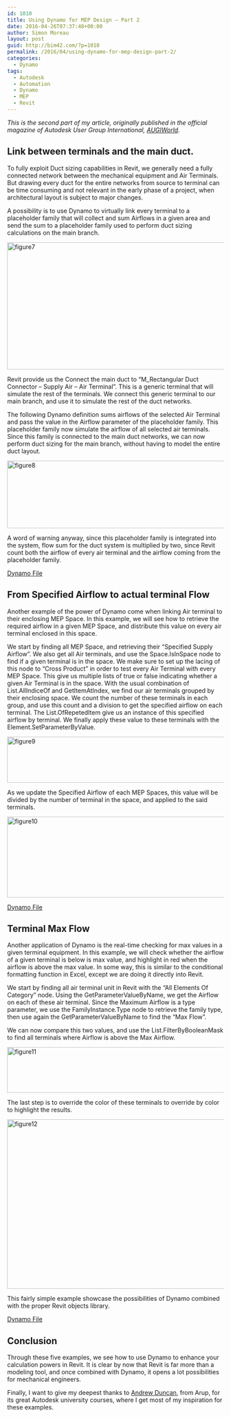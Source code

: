 ```yaml
---
id: 1010
title: Using Dynamo for MEP Design – Part 2
date: 2016-04-26T07:37:48+00:00
author: Simon Moreau
layout: post
guid: http://bim42.com/?p=1010
permalink: /2016/04/using-dynamo-for-mep-design-part-2/
categories:
  - Dynamo
tags:
  - Autodesk
  - Automation
  - Dynamo
  - MEP
  - Revit
---
```

_This is the second part of my article, originally published in the official magazine of Autodesk User Group International, [AUGIWorld](https://www.augi.com/augiworld)._

## Link between terminals and the main duct.

To fully exploit Duct sizing capabilities in Revit, we generally need a fully connected network between the mechanical equipment and Air Terminals. But drawing every duct for the entire networks from source to terminal can be time consuming and not relevant in the early phase of a project, when architectural layout is subject to major changes.

A possibility is to use Dynamo to virtually link every terminal to a placeholder family that will collect and sum Airflows in a given area and send the sum to a placeholder family used to perform duct sizing calculations on the main branch.

<a href="http://bim42.com/wp-content/uploads/2016/04/figure7.png" rel="attachment wp-att-1001"><img class="aligncenter size-large wp-image-1001" src="http://bim42.com/wp-content/uploads/2016/04/figure7-1024x519.png" alt="figure7" width="584" height="296" srcset="https://bim42.com/wp-content/uploads/2016/04/figure7.png 1024w, https://bim42.com/wp-content/uploads/2016/04/figure7-300x152.png 300w, https://bim42.com/wp-content/uploads/2016/04/figure7-768x389.png 768w, https://bim42.com/wp-content/uploads/2016/04/figure7-500x253.png 500w" sizes="(max-width: 584px) 100vw, 584px" /></a>

Revit provide us the Connect the main duct to &#8220;M_Rectangular Duct Connector &#8211; Supply Air &#8211; Air Terminal&#8221;. This is a generic terminal that will simulate the rest of the terminals. We connect this generic terminal to our main branch, and use it to simulate the rest of the duct networks.

The following Dynamo definition sums airflows of the selected Air Terminal and pass the value in the Airflow parameter of the placeholder family. This placeholder family now simulate the airflow of all selected air terminals. Since this family is connected to the main duct networks, we can now perform duct sizing for the main branch, without having to model the entire duct layout.

<a href="http://bim42.com/wp-content/uploads/2016/04/figure8.png" rel="attachment wp-att-1002"><img class="aligncenter size-large wp-image-1002" src="http://bim42.com/wp-content/uploads/2016/04/figure8-1024x276.png" alt="figure8" width="584" height="157" srcset="https://bim42.com/wp-content/uploads/2016/04/figure8-1024x276.png 1024w, https://bim42.com/wp-content/uploads/2016/04/figure8-300x81.png 300w, https://bim42.com/wp-content/uploads/2016/04/figure8-768x207.png 768w, https://bim42.com/wp-content/uploads/2016/04/figure8-500x135.png 500w, https://bim42.com/wp-content/uploads/2016/04/figure8.png 1240w" sizes="(max-width: 584px) 100vw, 584px" /></a>

A word of warning anyway, since this placeholder family is integrated into the system, flow sum for the duct system is multiplied by two, since Revit count both the airflow of every air terminal and the airflow coming from the placeholder family.

[Dynamo File](https://drive.google.com/open?id=0B_fvbfIWQ5JJdHBST0ZHc05ZelU)

## From Specified Airflow to actual terminal Flow

Another example of the power of Dynamo come when linking Air terminal to their enclosing MEP Space. In this example, we will see how to retrieve the required airflow in a given MEP Space, and distribute this value on every air terminal enclosed in this space.

We start by finding all MEP Space, and retrieving their &#8220;Specified Supply Airflow&#8221;. We also get all Air terminals, and use the Space.IsInSpace node to find if a given terminal is in the space. We make sure to set up the lacing of this node to &#8220;Cross Product&#8221; in order to test every Air Terminal with every MEP Space. This give us multiple lists of true or false indicating whether a given Air Terminal is in the space. With the usual combination of List.AllIndiceOf and GetItemAtIndex, we find our air terminals grouped by their enclosing space. We count the number of these terminals in each group, and use this count and a division to get the specified airflow on each terminal. The List.OfRepetedItem give us an instance of this specified airflow by terminal. We finally apply these value to these terminals with the Element.SetParameterByValue.

<a href="http://bim42.com/wp-content/uploads/2016/04/figure9.png" rel="attachment wp-att-1003"><img class="aligncenter size-large wp-image-1003" src="http://bim42.com/wp-content/uploads/2016/04/figure9-1024x188.png" alt="figure9" width="584" height="107" srcset="https://bim42.com/wp-content/uploads/2016/04/figure9-1024x188.png 1024w, https://bim42.com/wp-content/uploads/2016/04/figure9-300x55.png 300w, https://bim42.com/wp-content/uploads/2016/04/figure9-768x141.png 768w, https://bim42.com/wp-content/uploads/2016/04/figure9-500x92.png 500w" sizes="(max-width: 584px) 100vw, 584px" /></a>

As we update the Specified Airflow of each MEP Spaces, this value will be divided by the number of terminal in the space, and applied to the said terminals.

<a href="http://bim42.com/wp-content/uploads/2016/04/figure10.png" rel="attachment wp-att-1004"><img class="aligncenter size-large wp-image-1004" src="http://bim42.com/wp-content/uploads/2016/04/figure10-1024x330.png" alt="figure10" width="584" height="188" srcset="https://bim42.com/wp-content/uploads/2016/04/figure10-1024x330.png 1024w, https://bim42.com/wp-content/uploads/2016/04/figure10-300x97.png 300w, https://bim42.com/wp-content/uploads/2016/04/figure10-768x248.png 768w, https://bim42.com/wp-content/uploads/2016/04/figure10-500x161.png 500w" sizes="(max-width: 584px) 100vw, 584px" /></a>

[Dynamo File](https://drive.google.com/open?id=0B_fvbfIWQ5JJVDY3WFdxSTJGcVk)

## Terminal Max Flow

Another application of Dynamo is the real-time checking for max values in a given terminal equipment. In this example, we will check whether the airflow of a given terminal is below is max value, and highlight in red when the airflow is above the max value. In some way, this is similar to the conditional formatting function in Excel, except we are doing it directly into Revit.

We start by finding all air terminal unit in Revit with the &#8220;All Elements Of Category&#8221; node. Using the GetParameterValueByName, we get the Airflow on each of these air terminal. Since the Maximum Airflow is a type parameter, we use the FamilyInstance.Type node to retrieve the family type, then use again the GetParameterValueByName to find the &#8220;Max Flow&#8221;.

We can now compare this two values, and use the List.FilterByBooleanMask to find all terminals where Airflow is above the Max Airflow.

<a href="http://bim42.com/wp-content/uploads/2016/04/figure11.png" rel="attachment wp-att-1005"><img class="aligncenter size-large wp-image-1005" src="http://bim42.com/wp-content/uploads/2016/04/figure11-1024x186.png" alt="figure11" width="584" height="106" srcset="https://bim42.com/wp-content/uploads/2016/04/figure11-1024x186.png 1024w, https://bim42.com/wp-content/uploads/2016/04/figure11-300x54.png 300w, https://bim42.com/wp-content/uploads/2016/04/figure11-768x139.png 768w, https://bim42.com/wp-content/uploads/2016/04/figure11-500x91.png 500w" sizes="(max-width: 584px) 100vw, 584px" /></a>

The last step is to override the color of these terminals to override by color to highlight the results.

<a href="http://bim42.com/wp-content/uploads/2016/04/figure12.jpg" rel="attachment wp-att-1006"><img class="aligncenter size-large wp-image-1006" src="http://bim42.com/wp-content/uploads/2016/04/figure12-1024x690.jpg" alt="figure12" width="584" height="394" srcset="https://bim42.com/wp-content/uploads/2016/04/figure12-1024x690.jpg 1024w, https://bim42.com/wp-content/uploads/2016/04/figure12-300x202.jpg 300w, https://bim42.com/wp-content/uploads/2016/04/figure12-768x517.jpg 768w, https://bim42.com/wp-content/uploads/2016/04/figure12-446x300.jpg 446w" sizes="(max-width: 584px) 100vw, 584px" /></a>

This fairly simple example showcase the possibilities of Dynamo combined with the proper Revit objects library.

[Dynamo File](https://drive.google.com/open?id=0B_fvbfIWQ5JJaHRQbWVKZ1VBZEU)

## Conclusion

Through these five examples, we see how to use Dynamo to enhance your calculation powers in Revit. It is clear by now that Revit is far more than a modeling tool, and once combined with Dynamo, it opens a lot possibilities for mechanical engineers.
  
Finally, I want to give my deepest thanks to [Andrew Duncan](http://thoughts.arup.com/post/userposts/282), from Arup, for its great Autodesk university courses, where I get most of my inspiration for these examples.